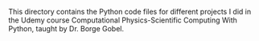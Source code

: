 This directory contains the Python code files for different projects I did in the Udemy course Computational Physics-Scientific Computing With Python, taught by Dr. Borge Gobel.
